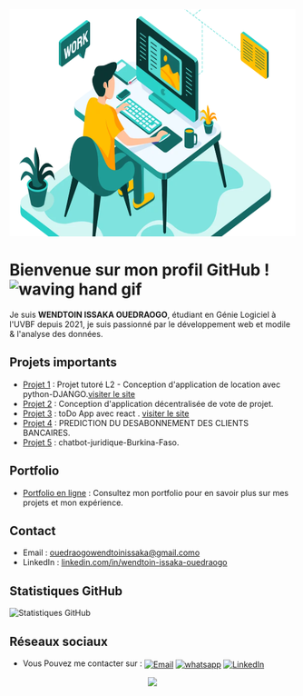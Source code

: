 
<!-- ![Statistiques GitHub](developer-working-Converti-1170x700.webp) -->
<img src="developer-working-Converti-1170x700.webp" alt="Statistiques GitHub" height="400" >



<!-- # Bienvenue👋 sur mon profil GitHub ! -->
# Bienvenue sur mon profil GitHub !  <img src="https://user-images.githubusercontent.com/72663882/171687151-bb31c996-c9d2-49c8-b593-734946893b23.gif" alt="waving hand gif" aria-hidden="true" width="40" />

Je suis **WENDTOIN ISSAKA OUEDRAOGO**, étudiant en Génie Logiciel à l'UVBF depuis 2021, je suis passionné par le développement web et modile & l'analyse des données.

## Projets importants

- [Projet 1](https://github.com/wendtoinissaka/projet_tutore_django_L2.git)  : Projet tutoré L2 - Conception d'application de location avec python-DJANGO.[visiter le site](https://lacapacitee.onrender.com)
- [Projet 2](https://github.com/wendtoinissaka/Decentralized-Project-Voting.git) : Conception d'application décentralisée de vote de projet.
- [Projet 3](https://wendtoinissaka.github.io/todo-app-in-react/)  : toDo App avec react . [visiter le site](https://wendtoinissaka.github.io/todo-app-in-react/)
- [Projet 4](https://github.com/wendtoinissaka/wendtoinissaka/edit/main/README.md#L1C0)  : PREDICTION DU DESABONNEMENT DES CLIENTS BANCAIRES.
- [Projet 5](https://github.com/wendtoinissaka/projet-tutore-L3-chatbot-sensibilisation-droits-et-lois-BF/tree/main/back) : chatbot-juridique-Burkina-Faso.
## Portfolio

- [Portfolio en ligne](https://github.com/wendtoinissaka/wendtoinissaka/blob/main/README.md) : Consultez mon portfolio pour en savoir plus sur mes projets et mon expérience.

## Contact

- Email : [ouedraogowendtoinissaka@gmail.como](mailto:ouedraogowendtoinissaka@gmail.com)
- LinkedIn : [linkedin.com/in/wendtoin-issaka-ouedraogo](https://www.linkedin.com/in/wendtoin-issaka-ouedraogo-ab92782a2)

## Statistiques GitHub

![Statistiques GitHub](lien_vers_vos_statistiques_github)



## Réseaux sociaux
<!--
- Twitter : [Twitter](lien_vers_votre_profil_twitter)
- LinkedIn : [LinkedIn](https://www.linkedin.com/in/wendtoin-issaka-ouedraogo-ab92782a2) -->
- Vous Pouvez me contacter sur : </a> <a href="mailto:lacapacitee@gmail.com" title="Email"><img alt="Email" src="https://img.shields.io/badge/Gmail-D14836?style=for-the-badge&logo=gmail&logoColor=white" height="30" align="center"/></a> <a href="https://wa.me/message/P6RUKFUDTZKRF1" title="Whatsapp"><img alt="whatsapp"  src="https://img.shields.io/badge/WhatsApp-25D366?style=for-the-badge&logo=whatsapp&logoColor=white" height="30" align="center"/></a> <a href="https://www.linkedin.com/in/wendtoinissaka/"><img  alt="LinkedIn" title="LinkedIn" src="https://img.shields.io/static/v1?message=LinkedIn&logo=linkedin&label=&color=0077B5&logoColor=white&labelColor=&style=for-the-badge" height="30" align="center" /></a> 

<!--
**wendtoinissaka/wendtoinissaka** is a ✨ _special_ ✨ repository because its `README.md` (this file) appears on your GitHub profile.

Here are some ideas to get you started:

- 🔭 I’m currently working on ...
- 🌱 I’m currently learning ...
- 👯 I’m looking to collaborate on ...
- 🤔 I’m looking for help with ...
- 💬 Ask me about ...
- 📫 How to reach me: ...
- 😄 Pronouns: ...
- ⚡ Fun fact: ...
-->

<p align="center">
     <img src="https://capsule-render.vercel.app/api?type=waving&color=gradient&height=100&section=footer"/>
</p>
